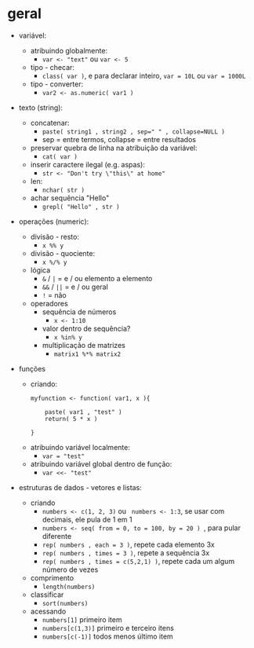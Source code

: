 # geral
 - variável:
   - atribuindo globalmente: 
     - `var <- "text"` ou `var <- 5`
   - tipo - checar:
     - `class( var )`, e para declarar inteiro, `var = 10L` ou `var = 1000L`
   - tipo - converter:
     - `var2 <- as.numeric( var1 )`

 - texto (string):
   - concatenar:
     - `paste( string1 , string2 , sep=" " , collapse=NULL )`
     - sep = entre termos, collapse = entre resultados
   - preservar quebra de linha na atribuição da variável:
     - `cat( var )`
   - inserir caractere ilegal (e.g. aspas):
     - `str <- "Don't try \"this\" at home" `
   - len:
     - `nchar( str )`
   - achar sequência "Hello"
     - `grepl( "Hello" , str )`

 - operações (numeric):
   - divisão - resto:
     - `x %% y`
   - divisão - quociente:
     - `x %/% y`
   - lógica
     - `&` / `|` = e / ou elemento a elemento
     - `&&` / `||` = e / ou geral
     - `!` = não
   - operadores
     - sequência de números
       - `x <- 1:10`
     - valor dentro de sequência?
       - `x %in% y`
     - multiplicação de matrizes
       - `matrix1 %*% matrix2`

 - funções
   - criando:
       ```
       myfunction <- function( var1, x ){

           paste( var1 , "test" )
           return( 5 * x )

       }

       ```
   - atribuindo variável localmente: 
     - ` var = "test" `
   - atribuindo variável global dentro de função:
     - ` var <<- "test" `

 - estruturas de dados - vetores e listas:
   - criando
     - `numbers <- c(1, 2, 3)` ou ` numbers <- 1:3`, se usar com decimais, ele pula de 1 em 1
     - `numbers <- seq( from = 0, to = 100, by = 20 ) `, para pular diferente
     - `rep( numbers , each = 3 )`, repete cada elemento 3x
     - `rep( numbers , times = 3 )`, repete a sequência 3x
     - `rep( numbers , times = c(5,2,1) )`, repete cada um algum número de vezes
   - comprimento
     - `length(numbers)`
   - classificar
     - `sort(numbers)`
   - acessando
     - `numbers[1]` primeiro item
     - `numbers[c(1,3)]` primeiro e terceiro itens
     - `numbers[c(-1)]` todos menos último item